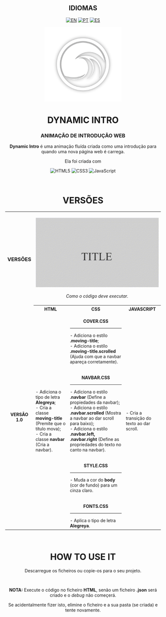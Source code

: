 <!-- LANGUAGES -->
<div align = "center">
  <h2>IDIOMAS</h2>
  
  [![EN](https://img.shields.io/badge/EN-white.svg)](https://github.com/HilFerr/DynamicIntros/blob/main/README.md) 
  [![PT](https://img.shields.io/badge/PT-white.svg)](https://github.com/HilFerr/DynamicIntros/blob/main/README-PT.md) 
  [![ES](https://img.shields.io/badge/ES-white.svg)](https://github.com/HilFerr/DynamicIntros/blob/main/README-ES.md) 
</div>

<!-- IMAGE -->
<div align = "center">
  <img src="img/logo.png" width="250px">
</div>

<!-- INTRO -->
<div align = "center">
  <h1>DYNAMIC INTRO</h1>
  <h3>ANIMAÇÃO DE INTRODUÇÃO WEB</h3>

  <strong>Dynamic Intro</strong> é uma animação fluída criada como uma introdução para quando uma nova página web é carrega.
  
  Ela foi criada com

  ![HTML5](https://img.shields.io/badge/html-white.svg?style=for-the-badge&logo=html5&logoColor=0d1117)
  ![CSS3](https://img.shields.io/badge/css-white.svg?style=for-the-badge&logo=css3&logoColor=0d1117)
  ![JavaScript](https://img.shields.io/badge/JavaScript-white?style=for-the-badge&logo=javascript&logoColor=0d1117)
</div>

<br>

<!-- LOGS -->
<div align = "center">
  <!-- VERSIONS -->
  <h1>VERSÕES</h1>

<table>
  <tr>
    <td><div align = "center"><h3>VERSÕES</h3></div></td>
    <td colspan="4" style="text-align: center;"><br><div align = "center"><img src="img/demonstration.gif"><br><br><i>Como o código deve executar.<I><br><br></div></td>
  </tr>
  <tr>
    <td rowspan="2" align = "center"><strong>VERSÃO 1.0</strong></td>
    <th style="text-align: center;"><strong>HTML</strong></th>
    <th style="text-align: center;"><strong>CSS</strong></th>
    <th style="text-align: center;"><strong>JAVASCRIPT</strong></th>
  </tr>
  <tr>
    <td>
      <div style="vertical-align: top;">
        - Adiciona o típo de letra <strong>Alegreya</strong>;<br>
        - Cria a classe <strong>moving-title</strong> (Premite que o título mova);<br>
        - Cria a classe <strong>navbar</strong> (Cria a navbar).
      </div>
    </td>
    <td>
      <br>
      <div align = "center"><strong>COVER.CSS</strong></div>
      <hr>
        - Adiciona o estílo <strong>.moving-title</strong>;<br>
        - Adiciona o estílo <strong>.moving-title.scrolled</strong> (Ajuda com que a navbar apareça corretamente).
      <br><br>
      <br>
      <div align = "center"><strong>NAVBAR.CSS</strong></div>
      <hr>
        - Adiciona o estílo <strong>.navbar</strong> (Define a propiedades da navbar);<br>
        - Adiciona o estílo <strong>.navbar.scrolled</strong> (Mostra a navbar ao dar scroll para baixo);<br>
        - Adiciona o estílo <strong>.navbar.left, .navbar.right</strong> (Define as propriedades do texto no canto na navbar).
      <br><br>
      <br>
      <div align = "center"><strong>STYLE.CSS</strong></div>
      <hr>
        - Muda a cor do <strong>body</strong> (cor de fundo) para um cinza claro.
      <br><br>
      <br>
      <div align = "center"><strong>FONTS.CSS</strong></div>
      <hr>
        - Aplica o tipo de letra <strong>Alegreya</strong>.</td>
    <td>- Cria a transição do texto ao dar scroll.</td>
  </tr>
</table>
</div>

<br>
<div align = "center">
  <h1>HOW TO USE IT</h1>

  Descarregue os ficheiros ou copie-os para o seu projeto.

  <br>
  
  <strong>NOTA:</strong> Execute o código no ficheiro <strong>HTML</strong>, senão um ficheiro <strong>.json</strong> será criado e o *debug* não começerá.
  
  Se acidentalmente fizer isto, elimine o ficheiro e a sua pasta (se criada) e tente novamente.

</div>
